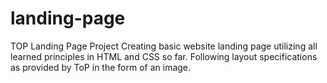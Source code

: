 # landing-page
TOP Landing Page Project
Creating basic website landing page utilizing all learned principles in HTML and CSS so far. 
Following layout specifications as provided by ToP in the form of an image. 
